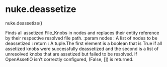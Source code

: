 # nuke.deassetize
nuke.deassetize()

Finds all assetized File_Knobs in nodes and replaces their entity reference by their respective resolved file path.
:param nodes : A list of nodes to be deassetized
: return : A tuple.The first element is a boolean that is True if all assetized knobs were successfully deassetized and the second is a list of unresolved knobs that are assetized but failed to be resolved.
If OpenAssetIO isn’t correctly configured, (False, []) is returned.